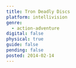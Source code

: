 ```yaml
---
title: Tron Deadly Discs
platform: intellivision
genre:
  - action-adventure
digital: false
physical: true
guide: false
pending: false
posted: 2014-02-14
---
```

